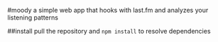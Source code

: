 #moody
a simple web app that hooks with last.fm and analyzes your listening patterns

##install
pull the repository and `npm install` to resolve dependencies